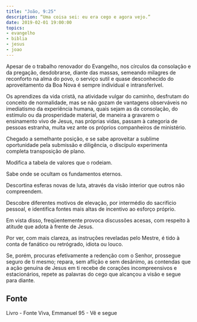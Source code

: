 ```yaml
---
title: "João, 9:25"
description: “Uma coisa sei: eu era cego e agora vejo.”
date: 2019-02-01 19:00:00
topics: 
- evangelho
- biblia
- jesus
- joao
---
```


Apesar de o trabalho renovador do Evangelho, nos círculos da consolação e
da pregação, desdobrar­se, diante das massas, semeando milagres de reconforto na
alma do povo, o serviço sutil e quase desconhecido do aproveitamento da Boa Nova
é sempre individual e intransferível.

Os aprendizes da vida cristã, na atividade vulgar do caminho, desfrutam do
conceito de normalidade, mas se não gozam de vantagens observáveis no
imediatismo da experiência humana, quais sejam as da consolação, do estímulo ou
da prosperidade material, de maneira a gravarem o ensinamento vivo de Jesus, nas
próprias vidas, passam à categoria de pessoas estranha, muita vez ante os próprios
companheiros de ministério.

Chegado a semelhante posição, e se sabe aproveitar a sublime oportunidade
pela submissão e diligência, o discípulo experimenta completa transposição de
plano.

Modifica a tabela de valores que o rodeiam.

Sabe onde se ocultam os fundamentos eternos.

Descortina esferas novas de luta, através da visão interior que outros não
compreendem.

Descobre diferentes motivos de elevação, por intermédio do sacrifício
pessoal, e identifica fontes mais altas de incentivo ao esforço próprio.

Em vista disso, freqüentemente provoca discussões acesas, com respeito à
atitude que adota à frente de Jesus.

Por ver, com mais clareza, as instruções reveladas pelo Mestre, é tido à
conta de fanático ou retrógrado, idiota ou louco.

Se, porém, procuras efetivamente a redenção com o Senhor, prossegue seguro de ti
mesmo; repara, sem aflição e sem desânimo, as contendas que a ação genuína de
Jesus em ti recebe de corações incompreensivos e estacionários, repete as
palavras do cego que alcançou a visão e segue para diante.


## Fonte
Livro - Fonte Viva, Emmanuel
95 - Vê e segue
